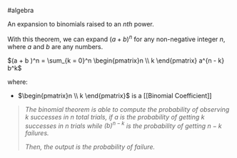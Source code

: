 #algebra

An expansion to binomials raised to an $nth$ power.

With this theorem, we can expand $(a + b)^n$ for any non-negative integer $n$, where $a$ and $b$ are any numbers.

$(a + b )^n = \sum_{k = 0}^n \begin{pmatrix}n \\ k \end{pmatrix} a^{n - k} b^k$

where:

- $\begin{pmatrix}n \\ k \end{pmatrix}$ is a [[Binomial Coefficient]]

> *The binomial theorem is able to compute the probability of observing $k$ successes in $n$ total trials, if $a$ is the probability of getting $k$ successes in $n$ trials while $(b)^{n-k}$ is the probability of getting $n-k$ failures.* 
>
> *Then, the output is the probability of failure.*